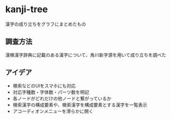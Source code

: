# kanji-tree
漢字の成り立ちをグラフにまとめたもの

## 調査方法
漢検漢字辞典に記載のある漢字について、角川新字源を用いて成り立ちを調べた

## アイデア
- 検索などのUIをスマホにも対応
- 対応字種数・字体数・パーツ数を明記
- 各ノードがどれだけの他ノードと繋がっているか
- 検索漢字の構成要素や、検索漢字を構成要素とする漢字を一覧表示
- アコーディオンメニューを滑らかに開く
